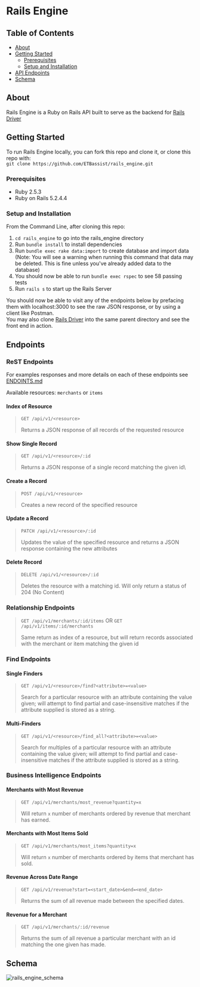# Rails Engine
## Table of Contents

* [About](#about)
* [Getting Started](#getting-started)
  * [Prerequisites](#prerequisites)
  * [Setup and Installation](#setup-and-installation)
* [API Endpoints](#endpoints)
* [Schema](#schema)

## About
Rails Engine is a Ruby on Rails API built to serve as the backend for [Rails Driver](https://github.com/ETBassist/rails_driver)  

## Getting Started
To run Rails Engine locally, you can fork this repo and clone it, or clone this repo with:  
`git clone https://github.com/ETBassist/rails_engine.git`

### Prerequisites
* Ruby 2.5.3
* Ruby on Rails 5.2.4.4

### Setup and Installation
From the Command Line, after cloning this repo:
1. `cd rails_engine` to go into the rails_engine directory
1. Run `bundle install` to install dependencies
1. Run `bundle exec rake data:import` to create database and import data (Note: You will see a warning when running this command that data may be deleted. This is fine unless you've already added data to the database)
1. You should now be able to run `bundle exec rspec` to see 58 passing tests
1. Run `rails s` to start up the Rails Server

You should now be able to visit any of the endpoints below by prefacing them with localhost:3000 to see the raw JSON response, or by using a client like Postman.\
You may also clone [Rails Driver](https://github.com/ETBassist/rails_driver) into the same parent directory and see the front end in action.

## Endpoints

### ReST Endpoints

For examples responses and more details on each of these endpoints see [ENDOINTS.md](ENDPOINTS.md)

Available resources: `merchants` or `items`
#### Index of Resource
>
>`GET /api/v1/<resource>`
>
>Returns a JSON response of all records of the requested resource

#### Show Single Record

>`GET /api/v1/<resource>/:id`
>
>Returns a JSON response of a single record matching the given id\

#### Create a Record

>`POST /api/v1/<resource>`
>
>Creates a new record of the specified resource

#### Update a Record

>`PATCH /api/v1/<resource>/:id`
>
>Updates the value of the specified resource and returns a JSON response containing the new attributes

#### Delete Record

>`DELETE /api/v1/<resource>/:id`
>
>Deletes the resource with a matching id. Will only return a status of 204 (No Content)

### Relationship Endpoints

>`GET /api/v1/merchants/:id/items` OR `GET /api/v1/items/:id/merchants`
>
>Same return as index of a resource, but will return records associated with the merchant or item matching the given id

### Find Endpoints

#### Single Finders

>`GET /api/v1/<resource>/find?<attribute>=<value>`
>
>Search for a particular resource with an attribute containing the value given; will attempt to find partial and case-insensitive matches if the attribute supplied is stored as a string.

#### Multi-Finders

>`GET /api/v1/<resource>/find_all?<attribute>=<value>`
>
>Search for multiples of a particular resource with an attribute containing the value given; will attempt to find partial and case-insensitive matches if the attribute supplied is stored as a string.

### Business Intelligence Endpoints

#### Merchants with Most Revenue

>`GET /api/v1/merchants/most_revenue?quantity=x`
>
>Will return `x` number of merchants ordered by revenue that merchant has earned.

#### Merchants with Most Items Sold

>`GET /api/v1/merchants/most_items?quantity=x`
>
>Will return `x` number of merchants ordered by items that merchant has sold.

#### Revenue Across Date Range

>`GET /api/v1/revenue?start=<start_date>&end=<end_date>`
>
>Returns the sum of all revenue made between the specified dates.

#### Revenue for a Merchant

>`GET /api/v1/merchants/:id/revenue`
>
>Returns the sum of all revenue a particular merchant with an id matching the one given has made.

## Schema
![rails_engine_schema](https://user-images.githubusercontent.com/45305677/101933479-1bf0e180-3b91-11eb-921c-bcb23d8b14c6.png)
